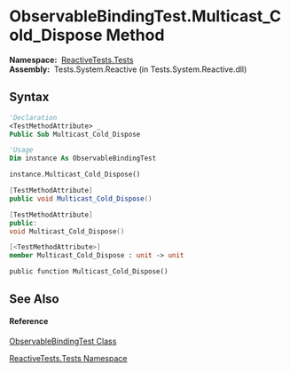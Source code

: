 # ObservableBindingTest.Multicast\_Cold\_Dispose Method

**Namespace:**  [ReactiveTests.Tests](ReactiveTests.Tests\ReactiveTests.Tests.md)  
**Assembly:**  Tests.System.Reactive (in Tests.System.Reactive.dll)

## Syntax

```vb
'Declaration
<TestMethodAttribute> _
Public Sub Multicast_Cold_Dispose
```

```vb
'Usage
Dim instance As ObservableBindingTest

instance.Multicast_Cold_Dispose()
```

```csharp
[TestMethodAttribute]
public void Multicast_Cold_Dispose()
```

```c++
[TestMethodAttribute]
public:
void Multicast_Cold_Dispose()
```

```fsharp
[<TestMethodAttribute>]
member Multicast_Cold_Dispose : unit -> unit 
```

```jscript
public function Multicast_Cold_Dispose()
```

## See Also

#### Reference

[ObservableBindingTest Class](ObservableBindingTest\ObservableBindingTest.md)

[ReactiveTests.Tests Namespace](ReactiveTests.Tests\ReactiveTests.Tests.md)




